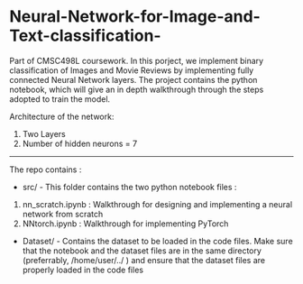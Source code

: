 # Neural-Network-for-Image-and-Text-classification-
Part of CMSC498L coursework. In this porject, we implement binary classification of Images and Movie Reviews by implementing fully connected Neural Network layers. The project contains the python notebook, which will give an in depth walkthrough through the steps adopted to train the model.

Architecture of the network:
1. Two Layers
2. Number of hidden neurons = 7

***************************************************
The repo contains :
* src/ - This folder contains the two python notebook files :
1. nn_scratch.ipynb : Walkthrough for designing and implementing a neural network from scratch
2. NNtorch.ipynb : Walkthrough for implementing PyTorch

* Dataset/ - Contains the dataset to be loaded in the code files. Make sure that the notebook and the dataset files are in the same directory (preferrably, /home/user/../ ) and ensure that the dataset files are properly loaded in the code files
